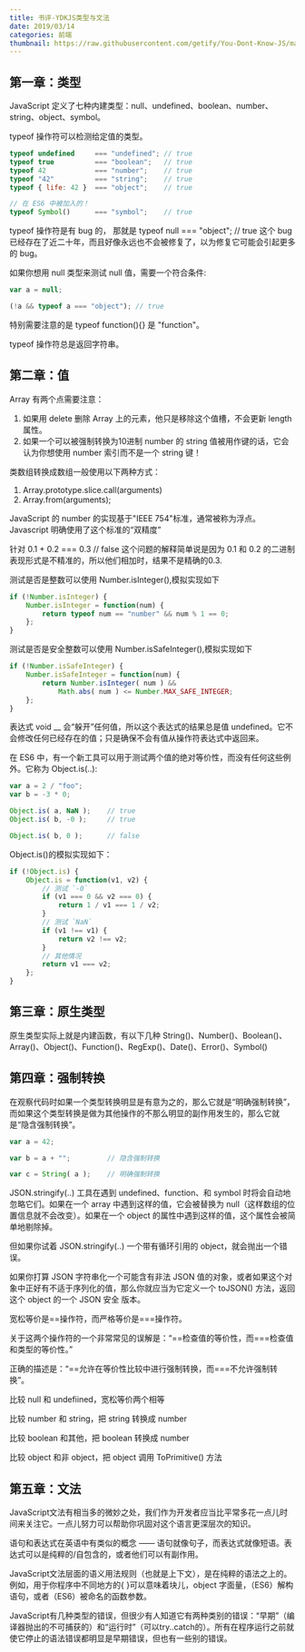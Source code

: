 ```yaml
---
title: 书评-YDKJS类型与文法
date: 2019/03/14
categories: 前端
thumbnail: https://raw.githubusercontent.com/getify/You-Dont-Know-JS/master/types%20&%20grammar/cover.jpg
---
```


## 第一章：类型
JavaScript 定义了七种内建类型：null、undefined、boolean、number、string、object、symbol。
<!-- more -->
typeof 操作符可以检测给定值的类型。
```javascript
typeof undefined     === "undefined"; // true
typeof true          === "boolean";   // true
typeof 42            === "number";    // true
typeof "42"          === "string";    // true
typeof { life: 42 }  === "object";    // true

// 在 ES6 中被加入的！
typeof Symbol()      === "symbol";    // true
```

typeof 操作符是有 bug 的， 那就是 typeof null === "object"; // true 这个 bug 已经存在了近二十年，而且好像永远也不会被修复了，以为修复它可能会引起更多的 bug。

如果你想用 null 类型来测试 null 值，需要一个符合条件:
```javascript
var a = null;

(!a && typeof a === "object"); // true
```

特别需要注意的是 typeof function(){} 是 "function"。

typeof 操作符总是返回字符串。

## 第二章：值
Array 有两个点需要注意：
1. 如果用 delete 删除 Array 上的元素，他只是移除这个值槽，不会更新 length 属性。
2. 如果一个可以被强制转换为10进制 number 的 string 值被用作键的话，它会认为你想使用 number 索引而不是一个 string 键！

类数组转换成数组一般使用以下两种方式：
1. Array.prototype.slice.call(arguments)
2. Array.from(arguments);

JavaScript 的 number 的实现基于"IEEE 754"标准，通常被称为浮点。Javascript 明确使用了这个标准的“双精度”

针对 0.1 + 0.2 === 0.3 // false 这个问题的解释简单说是因为 0.1 和 0.2 的二进制表现形式是不精准的，所以他们相加时，结果不是精确的0.3.

测试是否是整数可以使用 Number.isInteger(),模拟实现如下
```javascript
if (!Number.isInteger) {
	Number.isInteger = function(num) {
		return typeof num == "number" && num % 1 == 0;
	};
}
```

测试是否是安全整数可以使用 Number.isSafeInteger(),模拟实现如下
```javascript
if (!Number.isSafeInteger) {
	Number.isSafeInteger = function(num) {
		return Number.isInteger( num ) &&
			Math.abs( num ) <= Number.MAX_SAFE_INTEGER;
	};
}
```

表达式 void __ 会“躲开”任何值，所以这个表达式的结果总是值 undefined。它不会修改任何已经存在的值；只是确保不会有值从操作符表达式中返回来。

在 ES6 中，有一个新工具可以用于测试两个值的绝对等价性，而没有任何这些例外。它称为 Object.is(..):
```javascript
var a = 2 / "foo";
var b = -3 * 0;

Object.is( a, NaN );	// true
Object.is( b, -0 );		// true

Object.is( b, 0 );		// false
```
Object.is()的模拟实现如下：
```javascript
if (!Object.is) {
	Object.is = function(v1, v2) {
		// 测试 `-0`
		if (v1 === 0 && v2 === 0) {
			return 1 / v1 === 1 / v2;
		}
		// 测试 `NaN`
		if (v1 !== v1) {
			return v2 !== v2;
		}
		// 其他情况
		return v1 === v2;
	};
}
```

## 第三章：原生类型
原生类型实际上就是内建函数，有以下几种 String()、Number()、Boolean()、Array()、Object()、Function()、RegExp()、Date()、Error()、Symbol()

## 第四章：强制转换
在观察代码时如果一个类型转换明显是有意为之的，那么它就是“明确强制转换”，而如果这个类型转换是做为其他操作的不那么明显的副作用发生的，那么它就是“隐含强制转换”。
```javascript
var a = 42;

var b = a + "";			// 隐含强制转换

var c = String( a );	// 明确强制转换
```

JSON.stringify(..) 工具在遇到 undefined、function、和 symbol 时将会自动地忽略它们。如果在一个 array 中遇到这样的值，它会被替换为 null（这样数组的位置信息就不会改变）。如果在一个 object 的属性中遇到这样的值，这个属性会被简单地剔除掉。

但如果你试着 JSON.stringify(..) 一个带有循环引用的 object，就会抛出一个错误。

如果你打算 JSON 字符串化一个可能含有非法 JSON 值的对象，或者如果这个对象中正好有不适于序列化的值，那么你就应当为它定义一个 toJSON() 方法，返回这个 object 的一个 JSON 安全 版本。

宽松等价是==操作符，而严格等价是===操作符。

关于这两个操作符的一个非常常见的误解是：“==检查值的等价性，而===检查值和类型的等价性。”

正确的描述是：“==允许在等价性比较中进行强制转换，而===不允许强制转换”。

比较 null 和 undefiined，宽松等价两个相等

比较 number 和 string，把 string 转换成 number

比较 boolean 和其他，把 boolean 转换成 number

比较 object 和非 object，把 object 调用 ToPrimitive() 方法

## 第五章：文法
JavaScript文法有相当多的微妙之处，我们作为开发者应当比平常多花一点儿时间来关注它。一点儿努力可以帮助你巩固对这个语言更深层次的知识。

语句和表达式在英语中有类似的概念 —— 语句就像句子，而表达式就像短语。表达式可以是纯粹的/自包含的，或者他们可以有副作用。

JavaScript文法层面的语义用法规则（也就是上下文），是在纯粹的语法之上的。例如，用于你程序中不同地方的{ }可以意味着块儿，object 字面量，（ES6）解构语句，或者（ES6）被命名的函数参数。

JavaScript有几种类型的错误，但很少有人知道它有两种类别的错误：“早期”（编译器抛出的不可捕获的）和“运行时”（可以try..catch的）。所有在程序运行之前就使它停止的语法错误都明显是早期错误，但也有一些别的错误。